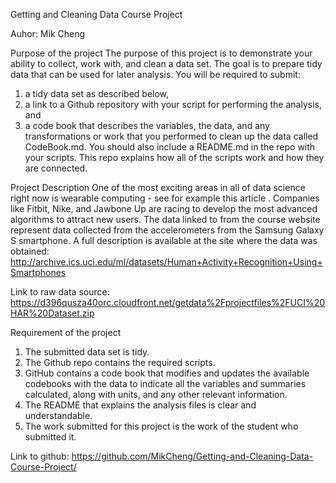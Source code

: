 Getting and Cleaning Data Course Project

Auhor: Mik Cheng

Purpose of the project
The purpose of this project is to demonstrate your ability to collect, work with, and clean a data set. 
The goal is to prepare tidy data that can be used for later analysis. 
You will be required to submit: 
1) a tidy data set as described below, 
2) a link to a Github repository with your script for performing the analysis, and 
3) a code book that describes the variables, the data, and any transformations or work that you performed to clean up the data called CodeBook.md. You should also include a README.md in the repo with your scripts. This repo explains how all of the scripts work and how they are connected.

Project Description
One of the most exciting areas in all of data science right now is wearable computing - see for example this article . 
Companies like Fitbit, Nike, and Jawbone Up are racing to develop the most advanced algorithms to attract new users. 
The data linked to from the course website represent data collected from the accelerometers from the Samsung Galaxy S smartphone. 
A full description is available at the site where the data was obtained:
http://archive.ics.uci.edu/ml/datasets/Human+Activity+Recognition+Using+Smartphones 

Link to raw data source:
https://d396qusza40orc.cloudfront.net/getdata%2Fprojectfiles%2FUCI%20HAR%20Dataset.zip  


Requirement of the project
1. The submitted data set is tidy. 
2. The Github repo contains the required scripts.
3. GitHub contains a code book that modifies and updates the available codebooks with the data to indicate all the variables and summaries calculated, along with units, and any other relevant information.
4. The README that explains the analysis files is clear and understandable.
5. The work submitted for this project is the work of the student who submitted it.

Link to github:
https://github.com/MikCheng/Getting-and-Cleaning-Data-Course-Project/
